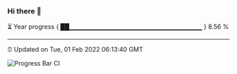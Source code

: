 ### Hi there 👋

⏳ Year progress { ██▁▁▁▁▁▁▁▁▁▁▁▁▁▁▁▁▁▁▁▁▁▁▁▁▁▁▁▁ } 8.56 %

---

⏰ Updated on Tue, 01 Feb 2022 06:13:40 GMT

![Progress Bar CI](https://github.com/liununu/liununu/workflows/Progress%20Bar%20CI/badge.svg)

